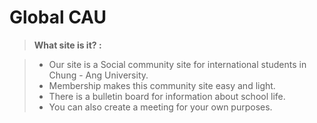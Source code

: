 Global CAU
===========

> **What site is it? :**

> - Our site is a Social community site for international students in Chung - Ang University.
> - Membership makes this community site easy and light.
> - There is a bulletin board for information about school life.
> - You can also create a meeting for your own purposes.